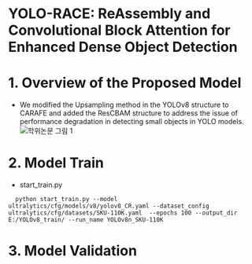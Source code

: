 # YOLO-RACE: ReAssembly and Convolutional Block Attention for Enhanced Dense Object Detection 

# 1. Overview of the Proposed Model
* We modified the Upsampling method in the YOLOv8 structure to CARAFE and added the ResCBAM structure to address the issue of performance degradation in detecting small objects in YOLO models.
![학위논문 그림 1](https://github.com/user-attachments/assets/78b18b04-848d-4c47-8f5a-d73edc62e4ec)

# 2. Model Train 
* start_train.py
```
  python start_train.py --model ultralytics/cfg/models/v8/yolov8_CR.yaml --dataset_config ultralytics/cfg/datasets/SKU-110K.yaml  --epochs 100 --output_dir E:/YOLOv8_train/ --run_name YOLOv8n_SKU-110K
```



# 3. Model Validation 

